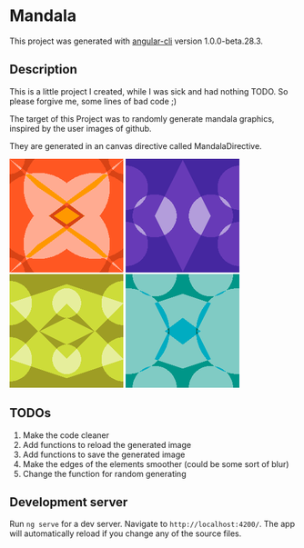 # Mandala

This project was generated with [angular-cli](https://github.com/angular/angular-cli) version 1.0.0-beta.28.3.

## Description

This is a little project I created, while I was sick and had nothing TODO.
So please forgive me, some lines of bad code ;)

The target of this Project was to randomly generate mandala graphics,
inspired by the user images of github.

They are generated in an canvas directive called MandalaDirective.

![Alt text](/docs/img/mandala01.png?raw=true)
![Alt text](/docs/img/mandala02.png?raw=true)
![Alt text](/docs/img/mandala03.png?raw=true)
![Alt text](/docs/img/mandala04.png?raw=true)

## TODOs

1. Make the code cleaner
2. Add functions to reload the generated image
3. Add functions to save the generated image
4. Make the edges of the elements smoother
   (could be some sort of blur)
5. Change the function for random generating

## Development server
Run `ng serve` for a dev server. Navigate to `http://localhost:4200/`. The app will automatically reload if you change any of the source files.
